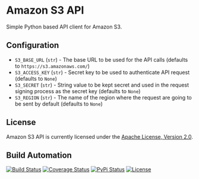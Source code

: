 # Amazon S3 API

Simple Python based API client for Amazon S3.

## Configuration

* `S3_BASE_URL` (`str`) - The base URL to be used for the API calls (defaults to `https://s3.amazonaws.com/`)
* `S3_ACCESS_KEY` (`str`) - Secret key to be used to authenticate API request (defaults to `None`)
* `S3_SECRET` (`str`) - String value to be kept secret and used in the request signing process as the secret key (defaults to `None`)
* `S3_REGION` (`str`) - The name of the region where the request are going to be sent by default (defaults to `None`)

## License

Amazon S3 API is currently licensed under the [Apache License, Version 2.0](http://www.apache.org/licenses/).

## Build Automation

[![Build Status](https://travis-ci.org/hivesolutions/s3_api.svg?branch=master)](https://travis-ci.org/hivesolutions/s3_api)
[![Coverage Status](https://coveralls.io/repos/hivesolutions/s3_api/badge.svg?branch=master)](https://coveralls.io/r/hivesolutions/s3_api?branch=master)
[![PyPi Status](https://img.shields.io/pypi/v/s3_api.svg)](https://pypi.python.org/pypi/s3_api)
[![License](https://img.shields.io/badge/license-Apache%202.0-blue.svg)](https://www.apache.org/licenses/)

